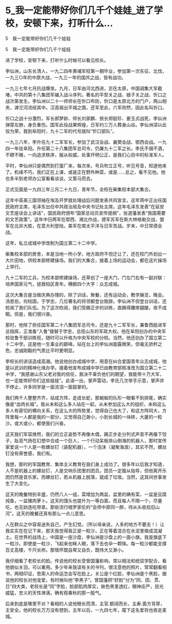 # 5_我一定能带好你们几千个娃娃_进了学校，安顿下来，打听什么...

5　我一定能带好你们几千个娃娃

5　我一定能带好你们几千个娃娃

进了学校，安顿下来，打听什么时候可以看见校长。

李仙洲，山东长清人，一九二四年黄埔军校第一期毕业，参加第一次东征、北伐，一九三○年的中原大战，一九三一年的国共之战，皆有战功。

一九三七年七月抗战爆发。九月，日军由河北西进，志在太原，中国调集大军截堵，中共的第十八集团军编入战斗序列，著名的平型关之战、娘子关之战、忻口之战次第发生。李仙洲以二十一师师长在忻口布防，忻口是太原北方的门户，两山相夹，滹沱河流经其中。汉高祖出平城之围，还军至此，六军欣然，因此名叫忻口。

忻口之战十分激烈，军长郝梦龄、师长刘家麒、旅长郑挺珍、姜玉贞战死，李仙洲弹穿左肺，身负重伤。国军此役战果辉煌，日军约三万人葬身山谷。李仙洲深以此役为荣，我到阜阳时，九十二军的代号就叫“忻口部队”。

一九三八年，李升任九十二军军长，参加了武汉会战、襄樊会战、鄂西会战。一九四一年驻阜阳。升任第二十八集团军总司令，仍兼九十二军之长。李氏不烟不酒，不嫖不赌，一向追求秩序，服从权威，处事开明公正，是我们心目中的标准军人。

平时，李仙洲只是偶然到打蛋厂来，每次来，号兵吹立正号，听见号音，知道他来了。机缘不巧，我们正在上课，或是正在野外种菜，或是……总之，看不见他。他也多半到老师办公室看看谈谈，又策马而去。

正式见面是一九四三年三月二十九日，青年节，全校在柴集校本部大集合。

这年中英美三国领袖在埃及开罗就处理战后问题发表共同宣言。这年蒋中正出任国民政府主席，毛泽东出任中共政治局及中央书记处主席。这年毛泽东发表“在延安文艺座谈会上讲话”，国民政府颁布“国家总动员宣传提纲”，张道藩发表“我国需要的文艺政策”。这年中日两军在鄂西、湘北作战，德军苏军在斯大林格勒交战，盟军在北非大胜，在意大利登陆，美军在南太平洋与日军苦战。岁末，中日常德会战。

这年，私立成城中学改制为国立第二十二中学。

柴集校本部的房舍，本是当地一所小学，地方政府不但迁让了，还在校门外划出一大片田地，供校本部修建操场。我们的大集合，接着上场的运动会，都在这片操场上举行。

九十二军的工兵，为校本部修建操场，还草创了一座大门，门左门右有一副对联：培养国家元气，拯救陷区青年。横额四个大字：众志成城。

这次大集合是当做庆典办理的，除了训话，聚餐，还有运动会，教学展览，晚会。汤恩伯，何柱国，于学忠，几位著名的将领都登台致辞。李仙洲不但登台训话，还检阅了我们队伍。为了这次检阅，我们受踢正步的训练，直踢得腰疼腿酸，夜不成眠。但是，我们很兴奋。

那时，他除了担任国军第二十八集团军总司令，还是九十二军军长，兼鲁西挺进军总指挥，正准备“入鲁”接替于学忠，总揽山东的军政大权。他在阜阳创办的中央军校驻鲁干部训练班，随时可以升格为中央军校的分校。当然，他还创办了国立第二十二中学。这是他一生事业的巅峰。站在台上的李仙洲面露微笑，但毫无骄矜之色，忠诚刚毅的气质比平时更明显。

李校长的讲话造成高潮。他说他创办成城中学，用意在纠合爱国青年众志成城，他是以武训的精神化缘办学。接着他宣布成城中学已由教育部核准改为国立第二十二中学，“我感谢山东父老对我的信任，我决不辜负他们的期望，我能带十万大军，也一定能带好你们这些娃娃”。此语一出，掌声雷动，李氏几次举手示意，掌声并不停止，许多同学是一面流泪一面鼓掌的。

我们两千人整整齐齐，站成方阵，走成长蛇，那蜿蜒的队形一眼看不到排尾，确实像是“血肉长城”。我从未和这么多人站在一起，从未参加这么大的组织，未和这么多人有密切的横向关系，在这么大的阵势里，觉得自己也大了，和这方阵同大，方阵里每一人都是我的一部分，又觉得自己渺小，小到长城的一块砖，大厦的一粒沙。或大或小，都使我们兴奋。

这天我们军容焕然，我们的立正姿势不再像木偶，踢正步走分列式声音不再像下饺子，趾高气扬在幻想中合成一个巨人，一个行动呆板排山倒海的机器人，那时宣传家爱说一个人是一枚螺丝钉（装配机器），一个泡沫（凝聚海浪），其实不然，螺丝钉没有荣誉感，我们有。

我想，那时的军国教育、集体主义教育在我们身上成功了。很多年以后我才知道，人不是机器上的螺丝钉，人是交响乐团里的团员。团员一定服从指导，但他离开乐团仍然是音乐家。而螺丝钉，若从机器上脱落，就成了垃圾。当然，这其间世事发生了大变化。

这天的晚餐特别丰盛，仍然八人一组，菜增加为两盆，盆里的确有菜，一盆是豆腐炖鱼，一盆猪肉萝卜。这天的馒头也提升为一等白面，而且每人不限一个，尽量吃，也无妨连吃带拿。那些流行唱罗家伦的“会师中原同一醉，待从头收拾旧山河”。这天的晚餐还真有那么一点儿意思。

人在群众之中容易迷失自己，产生幻觉。（所以母亲说，人多的地方不要去！）让我实实在在记下来，那天我觉得我正是一粒沙，正在等着混合在水泥里做成混凝土。在世界的战场上，中国是一座沙盘，李仙洲是沙盘上的一面小旗，我是旗底下一粒沙。即使是一粒沙，飞起来也眯人眼，落下去也孕一颗珠。每一粒沙都能支撑百丈高楼，千尺长桥。那情怀既自卑又自负，既伟大又渺小。

我仔细看了老校长的脸。传说他的校长受曾国藩影响，常以相法和统驭学配合，看他貌似关羽，可以重用。多少年来我读有关的书刊，很注意他的照片，常常翻看相书，两相印证，思索人的命运怎会写在脸上。关公是个红脸，李仙洲是个黑脸，据说他的校长对他宠爱，有时候叫他“李黑子”。曾国藩把“好脸”分为“同、田、贯、日”四大类，老校长是“同”字脸，脸部肌肉厚实，肤色黑里透红，眼神庄严，目光威猛，忠义的天性淋漓，确有观春秋的那一股气。

后来到底是哪里不对？看相的人说他眼长而清，主官.额阔而长，主寿.面方背厚，主安全。他的校长万万没有想到，五年以后，一九四七年，麾下这名爱将也夜走麦城。